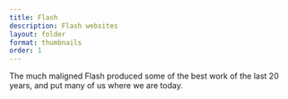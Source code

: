 ```yaml
---
title: Flash
description: Flash websites
layout: folder
format: thumbnails
order: 1
---
```


The much maligned Flash produced some of the best work of the last 20 years, and put many of us where we are today.
